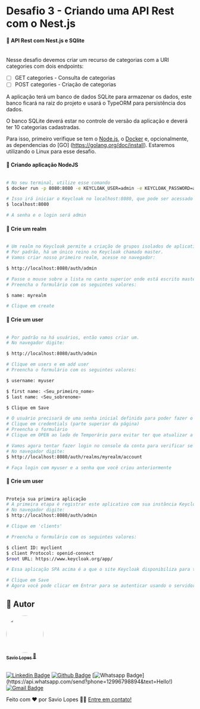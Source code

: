 # Desafio 3 - Criando uma API Rest com o Nest.js

#### 🎲 API Rest com Nest.js e SQlite
<br>
Nesse desafio devemos criar um recurso de categorias com a URI categories com dois endpoints:

- [ ] GET categories - Consulta de categorias
- [ ] POST categories - Criação de categorias

A aplicação terá um banco de dados SQLite para armazenar os dados, este banco ficará na raiz do projeto e usará o TypeORM para persistência dos dados.

O banco SQLite deverá estar no controle de versão da aplicação e deverá ter 10 categorias cadastradas.

Para isso, primeiro verifique se tem o [Node.js](https://nodejs.org/en/), o [Docker](https://docs.docker.com/engine/install/) e, opcionalmente, as dependencias do [GO] (https://golang.org/doc/install).
Estaremos utilizando o Linux para esse desafio.

#### 🧭 Criando aplicação NodeJS

```bash

# No seu terminal, utilize esse comando
$ docker run -p 8080:8080 -e KEYCLOAK_USER=admin -e KEYCLOAK_PASSWORD=admin quay.io/keycloak/keycloak:11.0.1

# Isso irá iniciar o Keycloak no localhost:8080, que pode ser acessado no navegador escrevendo
$ localhost:8080

# A senha e o login será admin

```

#### 🧭 Crie um realm

```bash

# Um realm no Keycloak permite a criação de grupos isolados de aplicativos e usuários. 
# Por padrão, há um único reino no Keycloak chamado master. 
# Vamos criar nosso primeiro realm, acesse no navegador:

$ http://localhost:8080/auth/admin

# Passe o mouse sobre a lista no canto superior onde está escrito master e clique em add realm
# Preencha o formulário com os seguintes valores:

$ name: myrealm

# Clique em create

```

#### 🧭 Crie um user

```bash

# Por padrão na há usuários, então vamos criar um. 
# No navegador digite:

$ http://localhost:8080/auth/admin

# Clique em users e em add user
# Preencha o formulário com os seguintes valores:

$ username: myuser

$ first name: <Seu_primeiro_nome>
$ last name: <Seu_sobrenome>

$ Clique em Save

# O usuário precisará de uma senha inicial definida para poder fazer o login. Para fazer isso:
# Clique em credentials (parte superior da página)
# Preencha o formulário 
# Clique em OPEN ao lado de Temporário para evitar ter que atualizar a senha no primeiro login

# Vamos agora tentar fazer login no console da conta para verificar se o usuário está configurado corretamente.
# No navegador digite:
$ http://localhost:8080/auth/realms/myrealm/account

# Faça login com myuser e a senha que você criou anteriormente

```

#### 🧭 Crie um user

```bash

Proteja sua primeira aplicação
# A primeira etapa é registrar este aplicativo com sua instância Keycloak:
# No navegador digite:
$ http://localhost:8080/auth/admin

# Clique em 'clients'

# Preencha o formulário com os seguintes valores:

$ client ID: myclient
$ client Protocol: openid-connect
$root URL: https://www.keycloak.org/app/

# Essa aplicação SPA acima é a que o site Keycloak disponibiliza para testes.

# Clique em Save
# Agora você pode clicar em Entrar para se autenticar usando o servidor Keycloak iniciado anteriormente.


```

## 🦸 Autor

<a href="https://github.com/savio-2-lopes">
 <img style="border-radius: 50%;" src="https://avatars2.githubusercontent.com/u/60948849?s=460&u=689ef123d3278304945aca213bed7413645ea4a7&v=4" width="100px;" alt=""/>
 <br>
 <sub><b>    Savio Lopes </b></sub></a> <a href="https://github.com/savio-2-lopes" title="Github">  🚀</a>
 <br><br>
 
 
[![Linkedin Badge](https://img.shields.io/badge/savio-lopes-blue?style=flat-square&logo=Linkedin&logoColor=white&link=https://https://www.linkedin.com/in/savio-lopes/)](https://www.linkedin.com/in/savio-lopes/) 
[![Github Badge](https://img.shields.io/badge/-Github-000?style=flat-square&logo=Github&logoColor=white&link=https://github.com/savio-2-lopes)](https://github.com/savio-2-lopes)
[![Whatsapp Badge](https://img.shields.io/badge/-Whatsapp-4CA143?style=flat-square&labelColor=4CA143&logo=whatsapp&logoColor=white&link=https://api.whatsapp.com/send?phone=12996798894&text=Hello!)](https://api.whatsapp.com/send?phone=12996798894&text=Hello!)
[![Gmail Badge](https://img.shields.io/badge/-Gmail-c14438?style=flat-square&logo=Gmail&logoColor=white&link=mailto:savioaugulopes@gmail.com)](mailto:savioaugulopes@gmail.com)


Feito com ❤️ por Savio Lopes 👋🏽 [Entre em contato!](https://www.linkedin.com/in/savio-lopes/)
